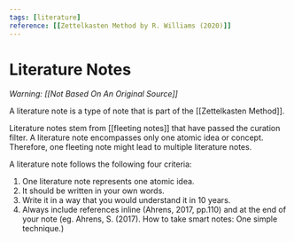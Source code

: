 ```yaml
---
tags: [literature]
reference: [[Zettelkasten Method by R. Williams (2020)]]
---
```

# Literature Notes

*Warning: [[Not Based On An Original Source]]*

A literature note is a type of note that is part of the [[Zettelkasten Method]].

Literature notes stem from [[fleeting notes]] that have passed the curation filter. A literature note encompasses only one atomic idea or concept. Therefore, one fleeting note might lead to multiple literature notes.

A literature note follows the following four criteria:
1. One literature note represents one atomic idea.
2. It should be written in your own words.
3. Write it in a way that you would understand it in 10 years.
4. Always include references inline (Ahrens, 2017, pp.110) and at the end of your note (eg. Ahrens, S. (2017). How to take smart notes: One simple technique.)

[//begin]: # "Autogenerated link references for markdown compatibility"
[not-based-on-an-original-source]: ../1-fleeting/not-based-on-an-original-source "Not Based On An Original Source"
[zettelkasten-method]: ../1-fleeting/zettelkasten-method "Zettelkasten Method"
[fleeting-notes]: fleeting-notes "Fleeting Notes"
[//end]: # "Autogenerated link references"